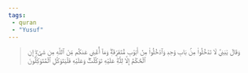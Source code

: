 ```yaml
---
tags: 
 - quran 
 - "Yusuf"
---
```


> وَقَالَ يَٰبَنِيَّ لَا تَدۡخُلُواْ مِنۢ بَابٖ وَٰحِدٖ وَٱدۡخُلُواْ مِنۡ أَبۡوَٰبٖ مُّتَفَرِّقَةٖۖ وَمَآ أُغۡنِي عَنكُم مِّنَ ٱللَّهِ مِن شَيۡءٍۖ إِنِ ٱلۡحُكۡمُ إِلَّا لِلَّهِۖ عَلَيۡهِ تَوَكَّلۡتُۖ وَعَلَيۡهِ فَلۡيَتَوَكَّلِ ٱلۡمُتَوَكِّلُونَ
